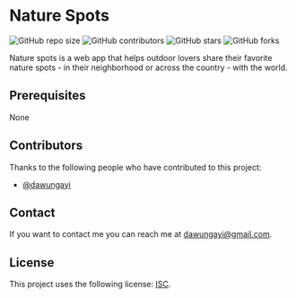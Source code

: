 # Nature Spots

![GitHub repo size](https://img.shields.io/github/repo-size/dawungayi/nature-spots)
![GitHub contributors](https://img.shields.io/github/contributors/dawungayi/nature-spots)
![GitHub stars](https://img.shields.io/github/stars/dawungayi/nature-spots?style=social)
![GitHub forks](https://img.shields.io/github/forks/dawungayi/nature-spots?style=social)

<!-- See: https://raw.githubusercontent.com/scottydocs/README-template.md/master/README.md and https://medium.com/@jacksonz666/readme-best-practices-7c9ad6c2303 for README best practices. -->
Nature spots is a web app that helps outdoor lovers share their favorite nature spots - in their neighborhood or across the country - with the world.

## Prerequisites

None

## Contributors
Thanks to the following people who have contributed to this project:
* [@dawungayi](https://github.com/dawungayi)

## Contact

If you want to contact me you can reach me at <dawungayi@gmail.com>.

## License

This project uses the following license: [ISC](https://www.isc.org/licenses/).